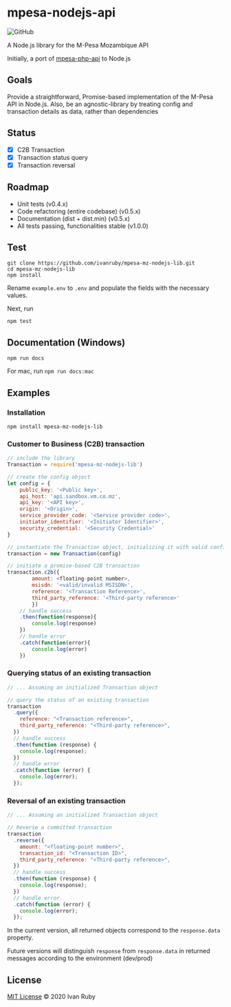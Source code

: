# mpesa-nodejs-api

![GitHub](https://img.shields.io/github/license/ivanruby/mpesa-nodejs-api)

A Node.js library for the M-Pesa Mozambique API

Initially, a port of [mpesa-php-api](https://github.com/abdulmueid/mpesa-php-api) to Node.js

## Goals

Provide a straightforward, Promise-based implementation of the M-Pesa API in Node.js.
Also, be an agnostic-library by treating config and transaction details as data, rather than dependencies

## Status

- [x] C2B Transaction
- [x] Transaction status query
- [x] Transaction reversal

## Roadmap

- Unit tests (v0.4.x)
- Code refactoring (entire codebase) (v0.5.x)
- Documentation (dist + dist.min) (v0.5.x)
- All tests passing, functionalities stable (v1.0.0)

## Test

```
git clone https://github.com/ivanruby/mpesa-mz-nodejs-lib.git
cd mpesa-mz-nodejs-lib
npm install
```

Rename `example.env` to `.env` and populate the fields with the necessary values.

Next, run

`npm test`

## Documentation (Windows)

```
npm run docs
```

For mac, run `npm run docs:mac`

## Examples

### Installation

```
npm install mpesa-mz-nodejs-lib
```

### Customer to Business (C2B) transaction

```javascript
// include the library
Transaction = require('mpesa-mz-nodejs-lib')

// create the config object
let config = {
    public_key: '<Public key>',
    api_host: 'api.sandbox.vm.co.mz',
    api_key: '<API key>',
    origin: '<Origin>',
    service_provider_code: '<Service provider code>',
    initiator_identifier: '<Initiator Identifier>',
    security_credential: '<Security Credential>'
}

// instantiate the Transaction object, initializing it with valid config
transaction = new Transaction(config)

// initiate a promise-based C2B transaction
transaction.c2b({
        amount: <floating-point number>,
        msisdn: '<valid/invalid MSISDN>',
        reference: '<Transaction Reference>',
        third_party_reference: '<Third-party reference>'
        })
    // handle success
    .then(function(response){
        console.log(response)
    })
    // handle error
    .catch(function(error){
        console.log(error)
    })
```

### Querying status of an existing transaction

```javascript
// ... Assuming an initialized Transaction object

// query the status of an existing transaction
transaction
  .query({
    reference: "<Transaction reference>",
    third_party_reference: "<Third-party reference>",
  })
  // handle success
  .then(function (response) {
    console.log(response);
  })
  // handle error
  .catch(function (error) {
    console.log(error);
  });
```

### Reversal of an existing transaction

```javascript
// ... Assuming an initialized Transaction object

// Reverse a committed transaction
transaction
  .reverse({
    amount: "<floating-point number>",
    transaction_id: "<Transaction ID>",
    third_party_reference: "<Third-party reference>",
  })
  // handle success
  .then(function (response) {
    console.log(response);
  })
  // handle error
  .catch(function (error) {
    console.log(error);
  });
```

In the current version, all returned objects correspond to the `response.data` property.

Future versions will distinguish `response` from `response.data` in returned messages according to the environment (dev/prod)

## License

[MIT License](LICENSE) &copy; 2020 Ivan Ruby
